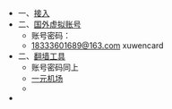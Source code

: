- 一、[接入](https://zblogs.top/how-to-register-openai-chatgpt-in-china/#chatgpt)
- 二、[国外虚拟账号](https://sms-activate.org/getNumber)
	- 账号密码：
	- 18333601689@163.com   xuwencard
- 二、[翻墙工具](https://portal.shadowsocks.au/clientarea.php)
	- 账号密码同上
	- [一元机场](https://xn--4gq62f52gdss.com/#/register?code=sEnVzDU6)
	-
-